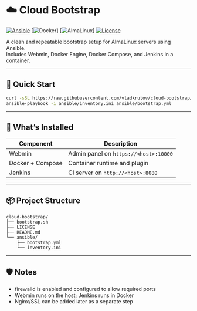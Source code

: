 # ☁️ Cloud Bootstrap

[![Ansible](https://img.shields.io/badge/Ansible-ready-blue?logo=ansible)](https://www.ansible.com/)
[![Docker](https://img.shields.io/badge/Docker-included-blue?logo=docker)]
[![AlmaLinux](https://img.shields.io/badge/AlmaLinux-8%2F9-blueviolet?logo=redhat)]
[![License](https://img.shields.io/badge/license-MIT-green)](LICENSE)

A clean and repeatable bootstrap setup for AlmaLinux servers using Ansible.  
Includes Webmin, Docker Engine, Docker Compose, and Jenkins in a container.

---

## 🚀 Quick Start

```bash
curl -sSL https://raw.githubusercontent.com/vladkrutov/cloud-bootstrap/main/bootstrap.sh | bash
ansible-playbook -i ansible/inventory.ini ansible/bootstrap.yml
```

---

## 🔧 What’s Installed

| Component | Description |
|----------|-------------|
| Webmin   | Admin panel on `https://<host>:10000` |
| Docker + Compose | Container runtime and plugin |
| Jenkins  | CI server on `http://<host>:8080` |

---

## 📦 Project Structure

```
cloud-bootstrap/
├── bootstrap.sh
├── LICENSE
├── README.md
└── ansible/
    ├── bootstrap.yml
    └── inventory.ini
```

---

## 🛡 Notes

- firewalld is enabled and configured to allow required ports
- Webmin runs on the host; Jenkins runs in Docker
- Nginx/SSL can be added later as a separate step

